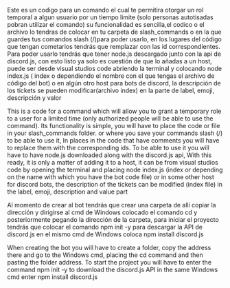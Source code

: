 Este es un codigo para un comando el cual te permitira otorgar un rol temporal a algun usuario por un tiempo limite (solo personas autotisadas pobran utilizar el comando) su funcionalidad es sencilla,el codico o el archivo lo tendras de colocar en tu carpeta de slash_commands o en la que guardes tus comandos slash (/)para poder usarlo,
en los lugares del código que tengan cometarios tendrás que remplazar con las id correspondientes. Para poder usarlo tendrás que tener node.js descargado junto con la api de discord.js,
con esto listo ya solo es cuestión de que lo añadas a un host, puede ser desde visual studios code abriendo la terminal y colocando node index.js 
( index o dependiendo el nombre con el que tengas el archivo de código del bot) o en algún otro host para bots de discord, la descripción de los tickets se pueden modificar(archivo index) en la parte de label, emoji, descripción y valor

This is a code for a command which will allow you to grant a temporary role to a user for a limited time (only authorized people will be able to use the command). Its functionality is simple, you will have to place the code or file in your slash_commands folder. or where you save your commands slash (/) to be able to use it,
In places in the code that have comments you will have to replace them with the corresponding ids. To be able to use it you will have to have node.js downloaded along with the discord.js api,
With this ready, it is only a matter of adding it to a host, it can be from visual studios code by opening the terminal and placing node index.js 
(index or depending on the name with which you have the bot code file) or in some other host for discord bots, the description of the tickets can be modified (index file) in the label, emoji, description and value part

Al momento de crear al bot tendrás que crear una carpeta de allí copiar la dirección y dirigirse al cmd de Windows colocado el comando cd y posteriormente pegando la dirección de la carpeta, 
para iniciar el proyecto tendrás que colocar el comando npm init -y para descargar la API de discord.js en el mismo cmd de Windows coloca npm install discord.js

When creating the bot you will have to create a folder, copy the address there and go to the Windows cmd, placing the cd command and then pasting the folder address. 
To start the project you will have to enter the command npm init -y to download the discord.js API in the same Windows cmd enter npm install discord.js
